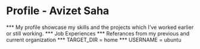 # Profile - Avizet Saha

*** My profile showcase my skills and the projects which I've worked earlier or still working.
*** Job Experiences
*** Referances from my previous and current organization
*** TARGET_DIR = home
*** USERNAME = ubuntu
